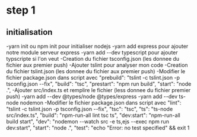 # step 1
## initialisation
-yarn init ou npm init pour initialiser nodejs
-yarn add express pour ajouter notre module serveur express
-yarn add --dev typescript pour ajouter typscripte si l'on veut
-Creation du fichier tsconfig.json (les donnee du fichier aux premier push)
-Ajouter tslint pour analyser mon code 
-Creation du fichier tslint.json (les donnee du fichier aux premier push)
-Modifier le fichier package.json dans script avec
    "prebuild": "tslint -c tslint.json -p tsconfig.json --fix",
    "build": "tsc",
    "prestart": "npm run build",
    "start": "node .",
-Ajouter src/index.ts et remplire le fichier (less donnee du fichier premier push)
-yarn add --dev @types/node @types/express
-yarn add --dev ts-node nodemon
-Modifier le fichier package.json dans script avec
    "lint": "tslint -c tslint.json -p tsconfig.json --fix",
    "tsc": "tsc",
    "ts": "ts-node src/index.ts",
    "build": "npm-run-all lint tsc ts",
    "dev:start": "npm-run-all build start",
    "dev": "nodemon --watch src -e ts,ejs --exec npm run dev:start",
    "start": "node .",
    "test": "echo \"Error: no test specified\" && exit 1